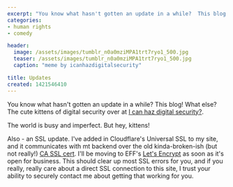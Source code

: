 ```yaml
---
excerpt: "You know what hasn't gotten an update in a while?  This blog!  What else? The cute kittens of digital security over at <a href=\"http://icanhazdigitalsecurity.tumblr.com/\">icanhazdigitalsecurity</a>"
categories:
- human rights
- comedy

header:
  image: /assets/images/tumblr_n0a0mziMPA1trt7ryo1_500.jpg
  teaser: /assets/images/tumblr_n0a0mziMPA1trt7ryo1_500.jpg
  caption: "meme by icanhazdigitalsecurity"

title: Updates
created: 1421546410
---
```

You know what hasn't gotten an update in a while?  This blog!  What else?  The cute kittens of digital security over at <a href="http://icanhazdigitalsecurity.tumblr.com/">I can haz digital security?</a>.

The world is busy and imperfect.  But hey, kittens!

Also - an SSL update.  I've added in Cloudflare's Universal SSL to my site, and it communicates with mt backend over the old kinda-broken-ish (but not really!) <a href="https://www.joncamfield.com/blog/2014/02/ssl">CA SSL cert</a>.  I'll be moving to EFF's <a href="https://letsencrypt.org/">Let's Encrypt</a> as soon as it's open for business.  This should clear up most SSL errors for you, and if you really, really care about a direct SSL connection to this site, I trust your ability to securely contact me about getting that working for you.
